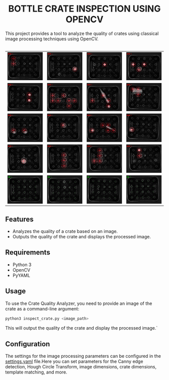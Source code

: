 <div align="center">

# BOTTLE CRATE INSPECTION USING OPENCV

</div>
This project provides a tool to analyze the quality of crates using classical image processing techniques using OpenCV.
<br>
<br>
<div align="center">
    <table>
        <tr>
            <td><img src="assets/results/output_bottle_crate_02.png" alt="Image 2" width="300"/></td>
            <td><img src="assets/results/output_bottle_crate_06.png" alt="Image 6" width="300"/></td>
            <td><img src="assets/results/output_bottle_crate_07.png" alt="Image 7" width="300"/></td>
            <td><img src="assets/results/output_bottle_crate_08.png" alt="Image 8" width="300"/></td>
        </tr>
        <tr>
            <td><img src="assets/results/output_bottle_crate_04.png" alt="Image 4" width="300"/></td>
            <td><img src="assets/results/output_bottle_crate_09.png" alt="Image 9" width="300"/></td>
            <td><img src="assets/results/output_bottle_crate_10.png" alt="Image 10" width="300"/></td>
            <td><img src="assets/results/output_bottle_crate_12.png" alt="Image 12" width="300"/></td>
        </tr>
        <tr>
            <td><img src="assets/results/output_bottle_crate_03.png" alt="Image 3" width="300"/></td>
            <td><img src="assets/results/output_bottle_crate_14.png" alt="Image 14" width="300"/></td>
            <td><img src="assets/results/output_bottle_crate_15.png" alt="Image 15" width="300"/></td>
            <td><img src="assets/results/output_bottle_crate_16.png" alt="Image 16" width="300"/></td>
        </tr>
        <tr>
            <td><img src="assets/results/output_bottle_crate_13.png" alt="Image 13" width="300"/></td>
            <td><img src="assets/results/output_bottle_crate_17.png" alt="Image 17" width="300"/></td>
            <td><img src="assets/results/output_bottle_crate_19.png" alt="Image 19" width="300"/></td>
            <td><img src="assets/results/output_bottle_crate_20.png" alt="Image 20" width="300"/></td>
        </tr>
        <tr>
            <td><img src="assets/results/output_bottle_crate_01.png" alt="Image 1" width="300"/></td>
            <td><img src="assets/results/output_bottle_crate_05.png" alt="Image 5" width="300"/></td>
            <td><img src="assets/results/output_bottle_crate_11.png" alt="Image 11" width="300"/></td>
            <td><img src="assets/results/output_bottle_crate_18.png" alt="Image 18" width="300"/></td>
        </tr>
    </table>
</div>

## Features

- Analyzes the quality of a crate based on an image.
- Outputs the quality of the crate and displays the processed image.

## Requirements

- Python 3
- OpenCV
- PyYAML

## Usage

To use the Crate Quality Analyzer, you need to provide an image of the crate as a command-line argument:

```sh
python3 inspect_crate.py <image_path>
```
This will output the quality of the crate and display the processed image.`

## Configuration
The settings for the image processing parameters can be configured in the [settings.yaml](config/setting.yaml) file.Here you can set parameters for the Canny edge detection, Hough Circle Transform, image dimensions, crate dimensions, template matching, and more.
